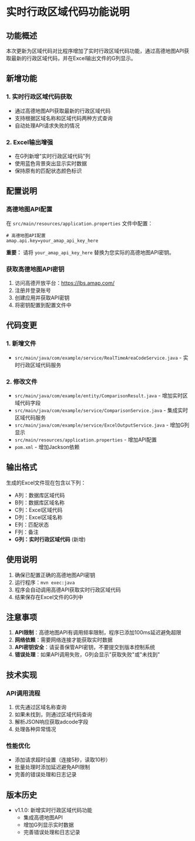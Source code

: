 # 实时行政区域代码功能说明

## 功能概述

本次更新为区域代码对比程序增加了实时行政区域代码功能，通过高德地图API获取最新的行政区域代码，并在Excel输出文件的G列显示。

## 新增功能

### 1. 实时行政区域代码获取
- 通过高德地图API获取最新的行政区域代码
- 支持根据区域名称和区域代码两种方式查询
- 自动处理API请求失败的情况

### 2. Excel输出增强
- 在G列新增"实时行政区域代码"列
- 使用蓝色背景突出显示实时数据
- 保持原有的匹配状态颜色标识

## 配置说明

### 高德地图API配置
在 `src/main/resources/application.properties` 文件中配置：

```properties
# 高德地图API配置
amap.api.key=your_amap_api_key_here
```

**重要：** 请将 `your_amap_api_key_here` 替换为您实际的高德地图API密钥。

### 获取高德地图API密钥
1. 访问高德开放平台：https://lbs.amap.com/
2. 注册并登录账号
3. 创建应用并获取API密钥
4. 将密钥配置到配置文件中

## 代码变更

### 1. 新增文件
- `src/main/java/com/example/service/RealTimeAreaCodeService.java` - 实时行政区域代码服务

### 2. 修改文件
- `src/main/java/com/example/entity/ComparisonResult.java` - 增加实时区域代码字段
- `src/main/java/com/example/service/ComparisonService.java` - 集成实时区域代码服务
- `src/main/java/com/example/service/ExcelOutputService.java` - 增加G列显示
- `src/main/resources/application.properties` - 增加API配置
- `pom.xml` - 增加Jackson依赖

## 输出格式

生成的Excel文件现在包含以下列：
- A列：数据库区域代码
- B列：数据库区域名称
- C列：Excel区域代码
- D列：Excel区域名称
- E列：匹配状态
- F列：备注
- **G列：实时行政区域代码** (新增)

## 使用说明

1. 确保已配置正确的高德地图API密钥
2. 运行程序：`mvn exec:java`
3. 程序会自动调用高德API获取实时行政区域代码
4. 结果保存在Excel文件的G列中

## 注意事项

1. **API限制**：高德地图API有调用频率限制，程序已添加100ms延迟避免超限
2. **网络依赖**：需要网络连接才能获取实时数据
3. **API密钥安全**：请妥善保管API密钥，不要提交到版本控制系统
4. **错误处理**：如果API调用失败，G列会显示"获取失败"或"未找到"

## 技术实现

### API调用流程
1. 优先通过区域名称查询
2. 如果未找到，则通过区域代码查询
3. 解析JSON响应获取adcode字段
4. 处理各种异常情况

### 性能优化
- 添加请求超时设置（连接5秒，读取10秒）
- 批量处理时添加延迟避免API限制
- 完善的错误处理和日志记录

## 版本历史

- v1.1.0: 新增实时行政区域代码功能
  - 集成高德地图API
  - 增加G列显示实时数据
  - 完善错误处理和日志记录 